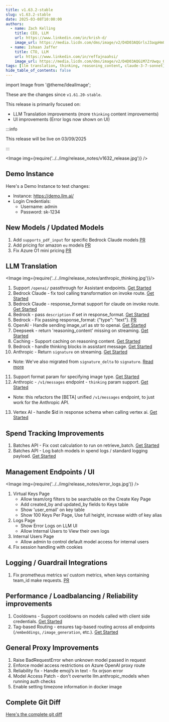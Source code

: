 ```yaml
---
title: v1.63.2-stable
slug: v1.63.2-stable
date: 2025-03-08T10:00:00
authors:
  - name: Zach Kelling
    title: CEO, LLM
    url: https://www.linkedin.com/in/krish-d/
    image_url: https://media.licdn.com/dms/image/v2/D4D03AQGrlsJ3aqpHmQ/profile-displayphoto-shrink_400_400/B4DZSAzgP7HYAg-/0/1737327772964?e=1743638400&v=beta&t=39KOXMUFedvukiWWVPHf3qI45fuQD7lNglICwN31DrI
  - name: Ishaan Jaffer
    title: CTO, LLM
    url: https://www.linkedin.com/in/reffajnaahsi/
    image_url: https://media.licdn.com/dms/image/v2/D4D03AQGiM7ZrUwqu_Q/profile-displayphoto-shrink_800_800/profile-displayphoto-shrink_800_800/0/1675971026692?e=1741824000&v=beta&t=eQnRdXPJo4eiINWTZARoYTfqh064pgZ-E21pQTSy8jc
tags: [llm translation, thinking, reasoning_content, claude-3-7-sonnet]
hide_table_of_contents: false
---
```


import Image from '@theme/IdealImage';


These are the changes since `v1.61.20-stable`.

This release is primarily focused on:
- LLM Translation improvements (more `thinking` content improvements)
- UI improvements (Error logs now shown on UI)


:::info

This release will be live on 03/09/2025

::: 

<Image img={require('../../img/release_notes/v1632_release.jpg')} />


## Demo Instance

Here's a Demo Instance to test changes:
- Instance: https://demo.llm.ai/
- Login Credentials:
    - Username: admin
    - Password: sk-1234


## New Models / Updated Models

1. Add `supports_pdf_input` for specific Bedrock Claude models [PR](https://github.com/hanzoai/llm/commit/f63cf0030679fe1a43d03fb196e815a0f28dae92)
2. Add pricing for amazon `eu` models [PR](https://github.com/hanzoai/llm/commits/main/model_prices_and_context_window.json)
3. Fix Azure O1 mini pricing [PR](https://github.com/hanzoai/llm/commit/52de1949ef2f76b8572df751f9c868a016d4832c)

## LLM Translation

<Image img={require('../../img/release_notes/anthropic_thinking.jpg')}/>

1. Support `/openai/` passthrough for Assistant endpoints. [Get Started](https://docs.llm.ai/docs/pass_through/openai_passthrough)
2. Bedrock Claude - fix tool calling transformation on invoke route. [Get Started](../../docs/providers/bedrock#usage---function-calling--tool-calling)
3. Bedrock Claude - response_format support for claude on invoke route. [Get Started](../../docs/providers/bedrock#usage---structured-output--json-mode)
4. Bedrock - pass `description` if set in response_format. [Get Started](../../docs/providers/bedrock#usage---structured-output--json-mode)
5. Bedrock - Fix passing response_format: {"type": "text"}. [PR](https://github.com/hanzoai/llm/commit/c84b489d5897755139aa7d4e9e54727ebe0fa540)
6. OpenAI - Handle sending image_url as str to openai. [Get Started](https://docs.llm.ai/docs/completion/vision)
7. Deepseek - return 'reasoning_content' missing on streaming. [Get Started](https://docs.llm.ai/docs/reasoning_content)
8. Caching - Support caching on reasoning content. [Get Started](https://docs.llm.ai/docs/proxy/caching)
9. Bedrock - handle thinking blocks in assistant message. [Get Started](https://docs.llm.ai/docs/providers/bedrock#usage---thinking--reasoning-content)
10. Anthropic - Return `signature` on streaming. [Get Started](https://docs.llm.ai/docs/providers/bedrock#usage---thinking--reasoning-content)
- Note: We've also migrated from `signature_delta` to `signature`. [Read more](https://docs.llm.ai/release_notes/v1.63.0)
11. Support format param for specifying image type. [Get Started](../../docs/completion/vision.md#explicitly-specify-image-type)
12. Anthropic - `/v1/messages` endpoint - `thinking` param support. [Get Started](../../docs/anthropic_unified.md)
- Note: this refactors the [BETA] unified `/v1/messages` endpoint, to just work for the Anthropic API. 
13. Vertex AI - handle $id in response schema when calling vertex ai. [Get Started](https://docs.llm.ai/docs/providers/vertex#json-schema)

## Spend Tracking Improvements

1. Batches API - Fix cost calculation to run on retrieve_batch. [Get Started](https://docs.llm.ai/docs/batches)
2. Batches API - Log batch models in spend logs / standard logging payload. [Get Started](../../docs/proxy/logging_spec.md#standardlogginghiddenparams)

## Management Endpoints / UI

<Image img={require('../../img/release_notes/error_logs.jpg')} />

1. Virtual Keys Page
    - Allow team/org filters to be searchable on the Create Key Page
    - Add created_by and updated_by fields to Keys table
    - Show 'user_email' on key table
    - Show 100 Keys Per Page, Use full height, increase width of key alias
2. Logs Page
    - Show Error Logs on LLM UI
    - Allow Internal Users to View their own logs
3. Internal Users Page 
    - Allow admin to control default model access for internal users
7. Fix session handling with cookies

## Logging / Guardrail Integrations

1. Fix prometheus metrics w/ custom metrics, when keys containing team_id make requests. [PR](https://github.com/hanzoai/llm/pull/8935)

## Performance / Loadbalancing / Reliability improvements

1. Cooldowns - Support cooldowns on models called with client side credentials. [Get Started](https://docs.llm.ai/docs/proxy/clientside_auth#pass-user-llm-api-keys--api-base)
2. Tag-based Routing - ensures tag-based routing across all endpoints (`/embeddings`, `/image_generation`, etc.). [Get Started](https://docs.llm.ai/docs/proxy/tag_routing)

## General Proxy Improvements

1. Raise BadRequestError when unknown model passed in request
2. Enforce model access restrictions on Azure OpenAI proxy route
3. Reliability fix - Handle emoji’s in text - fix orjson error
4. Model Access Patch - don't overwrite llm.anthropic_models when running auth checks
5. Enable setting timezone information in docker image 

## Complete Git Diff

[Here's the complete git diff](https://github.com/hanzoai/llm/compare/v1.61.20-stable...v1.63.2-stable)